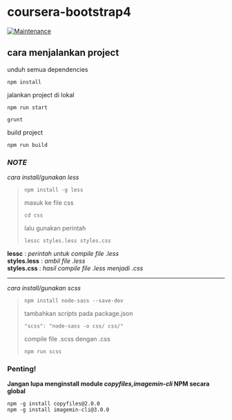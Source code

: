 # coursera-bootstrap4
[![Maintenance](https://img.shields.io/badge/Maintained%3F-yes-green.svg)](https://GitHub.com/Naereen/StrapDown.js/graphs/commit-activity)

## cara menjalankan project
unduh semua dependencies
  ```
  npm install
  ```
 jalankan project di lokal
 ```
 npm run start
 ```
 ```
 grunt
 ```
 build project
 ```
 npm run build
 ```
  

### _NOTE_
_cara install/gunakan less_<br/>

>```
> npm install -g less
>```
>masuk ke file css<br/>
>```
>cd css
>```
>lalu gunakan perintah
> ```
> lessc styles.less styles.css
> ```
<b>lessc</b> : _perintah untuk compile file .less_ <br/>
<b>styles.less</b> : _ambil file .less_ <br/>
<b>styles.css</b> : _hasil compile file .less menjadi .css_ <br/>
<hr/>

_cara install/gunakan scss_<br>

>```
> npm install node-sass --save-dev
>```
>tambahkan scripts pada package.json
> ```
> "scss": "node-sass -o css/ css/"
> ```
> compile file .scss dengan .css
> ```
> npm run scss
> ```

### Penting!
<b> Jangan lupa menginstall module _copyfiles,imagemin-cli_ NPM secara global</b>
```
npm -g install copyfiles@2.0.0
npm -g install imagemin-cli@3.0.0
```
